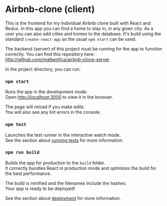 # Airbnb-clone (client)

This is the frontend for my individual Airbnb clone built with React and Redux. In this app you can find a home to stay in, in any given city. As a user you can also add cities and homes to the database. 
It's build using the standard `create-react-app` so the usual `npm start` can be used.

The backend (server) of this project must be running for the app to function correctly. You can find this repository here:
http://github.com/realbenfica/airbnb-clone-server

In the project directory, you can run:

### `npm start`

Runs the app in the development mode.<br>
Open [http://localhost:3000](http://localhost:3000) to view it in the browser.

The page will reload if you make edits.<br>
You will also see any lint errors in the console.

### `npm test`

Launches the test runner in the interactive watch mode.<br>
See the section about [running tests](https://facebook.github.io/create-react-app/docs/running-tests) for more information.

### `npm run build`

Builds the app for production to the `build` folder.<br>
It correctly bundles React in production mode and optimizes the build for the best performance.

The build is minified and the filenames include the hashes.<br>
Your app is ready to be deployed!

See the section about [deployment](https://facebook.github.io/create-react-app/docs/deployment) for more information.
